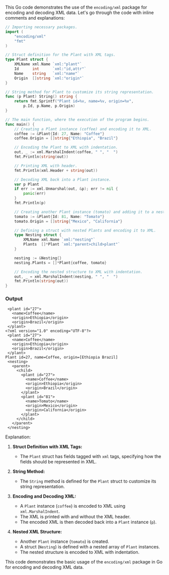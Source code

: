 This Go code demonstrates the use of the `encoding/xml` package for encoding and decoding XML data. Let's go through the code with inline comments and explanations:

```go
// Importing necessary packages.
import (
	"encoding/xml"
	"fmt"
)

// Struct definition for the Plant with XML tags.
type Plant struct {
	XMLName xml.Name `xml:"plant"`
	Id      int      `xml:"id,attr"`
	Name    string   `xml:"name"`
	Origin  []string `xml:"origin"`
}

// String method for Plant to customize its string representation.
func (p Plant) String() string {
	return fmt.Sprintf("Plant id=%v, name=%v, origin=%v",
		p.Id, p.Name, p.Origin)
}

// The main function, where the execution of the program begins.
func main() {
	// Creating a Plant instance (coffee) and encoding it to XML.
	coffee := &Plant{Id: 27, Name: "Coffee"}
	coffee.Origin = []string{"Ethiopia", "Brazil"}

	// Encoding the Plant to XML with indentation.
	out, _ := xml.MarshalIndent(coffee, " ", "  ")
	fmt.Println(string(out))

	// Printing XML with header.
	fmt.Println(xml.Header + string(out))

	// Decoding XML back into a Plant instance.
	var p Plant
	if err := xml.Unmarshal(out, &p); err != nil {
		panic(err)
	}
	fmt.Println(p)

	// Creating another Plant instance (tomato) and adding it to a nested structure.
	tomato := &Plant{Id: 81, Name: "Tomato"}
	tomato.Origin = []string{"Mexico", "California"}

	// Defining a struct with nested Plants and encoding it to XML.
	type Nesting struct {
		XMLName xml.Name `xml:"nesting"`
		Plants  []*Plant `xml:"parent>child>plant"`
	}

	nesting := &Nesting{}
	nesting.Plants = []*Plant{coffee, tomato}

	// Encoding the nested structure to XML with indentation.
	out, _ = xml.MarshalIndent(nesting, " ", "  ")
	fmt.Println(string(out))
}
```
### Output
```
 <plant id="27">
   <name>Coffee</name>
   <origin>Ethiopia</origin>
   <origin>Brazil</origin>
 </plant>
<?xml version="1.0" encoding="UTF-8"?>
 <plant id="27">
   <name>Coffee</name>
   <origin>Ethiopia</origin>
   <origin>Brazil</origin>
 </plant>
Plant id=27, name=Coffee, origin=[Ethiopia Brazil]
 <nesting>
   <parent>
     <child>
       <plant id="27">
         <name>Coffee</name>
         <origin>Ethiopia</origin>
         <origin>Brazil</origin>
       </plant>
       <plant id="81">
         <name>Tomato</name>
         <origin>Mexico</origin>
         <origin>California</origin>
       </plant>
     </child>
   </parent>
 </nesting>
```
Explanation:

1. **Struct Definition with XML Tags:**
   - The `Plant` struct has fields tagged with `xml` tags, specifying how the fields should be represented in XML.

2. **String Method:**
   - The `String` method is defined for the `Plant` struct to customize its string representation.

3. **Encoding and Decoding XML:**
   - A `Plant` instance (`coffee`) is encoded to XML using `xml.MarshalIndent`.
   - The XML is printed with and without the XML header.
   - The encoded XML is then decoded back into a `Plant` instance (`p`).

4. **Nested XML Structure:**
   - Another `Plant` instance (`tomato`) is created.
   - A struct (`Nesting`) is defined with a nested array of `Plant` instances.
   - The nested structure is encoded to XML with indentation.

This code demonstrates the basic usage of the `encoding/xml` package in Go for encoding and decoding XML data.